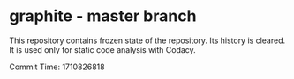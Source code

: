 # graphite - master branch

This repository contains frozen state of the repository.
Its history is cleared. It is used only for static code
analysis with Codacy.

Commit Time: 1710826818